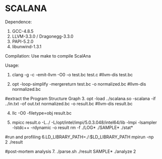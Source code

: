 # SCALANA

Dependence:
1. GCC-4.8.5
2. LLVM-3.3.0 / Dragonegg-3.3.0
3. PAPI-5.2.0
4. libunwind-1.3.1

Compilation:
Use make to compile ScalAna

Usage:
1. clang -g -c -emit-llvm -O0 -o test.bc test.c
#llvm-dis test.bc

2. opt -loop-simplify -mergereturn test.bc -o normalized.bc
#llvm-dis normalized.bc

#extract the Program Structure Graph 
3. opt -load ../scalana.so -scalana -if ../in.txt -of out.txt normalized.bc -o result.bc
#llvm-dis result.bc

4. llc -O0 -filetype=obj result.bc

5. mpicc result.o -L../ -L/opt/intel/impi/5.0.3.048/intel64/lib  -lmpi -lsampler -lstdc++ -rdynamic -o result
rm -f ./LOG* ./SAMPLE* ./stat*

#run and profiling
6.LD_LIBRARY_PATH=./:$LD_LIBRARY_PATH mpirun -np 2 ./result

#post-mortem analysis
7. ./parse.sh ./result SAMPLE*
./analyze 2
